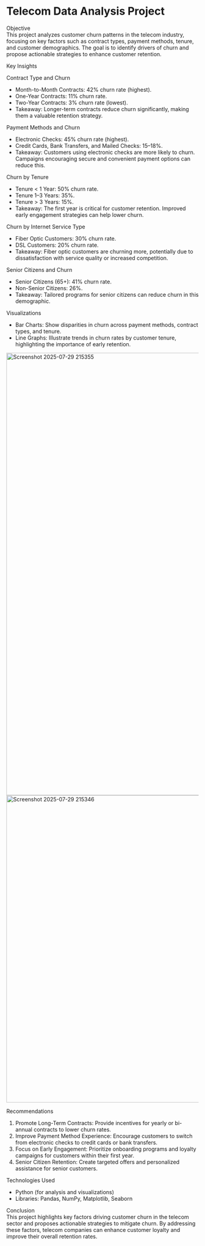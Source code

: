 # Telecom Data Analysis Project  

 Objective  
This project analyzes customer churn patterns in the telecom industry, focusing on key factors such as contract types, payment methods, tenure, and customer demographics. The goal is to identify drivers of churn and propose actionable strategies to enhance customer retention.  

 Key Insights  

 Contract Type and Churn  
- Month-to-Month Contracts: 42% churn rate (highest).  
- One-Year Contracts: 11% churn rate.  
- Two-Year Contracts: 3% churn rate (lowest).  
- Takeaway: Longer-term contracts reduce churn significantly, making them a valuable retention strategy.  

 Payment Methods and Churn  
- Electronic Checks: 45% churn rate (highest).  
- Credit Cards, Bank Transfers, and Mailed Checks: 15–18%.  
- Takeaway: Customers using electronic checks are more likely to churn. Campaigns encouraging secure and convenient payment options can reduce this.  

 Churn by Tenure  
- Tenure < 1 Year: 50% churn rate.  
- Tenure 1–3 Years: 35%.  
- Tenure > 3 Years: 15%.  
- Takeaway: The first year is critical for customer retention. Improved early engagement strategies can help lower churn.  

 Churn by Internet Service Type  
- Fiber Optic Customers: 30% churn rate.  
- DSL Customers: 20% churn rate.  
- Takeaway: Fiber optic customers are churning more, potentially due to dissatisfaction with service quality or increased competition.  

 Senior Citizens and Churn  
- Senior Citizens (65+): 41% churn rate.  
- Non-Senior Citizens: 26%.  
- Takeaway: Tailored programs for senior citizens can reduce churn in this demographic.  



 Visualizations  
- Bar Charts: Show disparities in churn across payment methods, contract types, and tenure.  
- Line Graphs: Illustrate trends in churn rates by customer tenure, highlighting the importance of early retention.  
<img width="1473" height="1159" alt="Screenshot 2025-07-29 215355" src="https://github.com/user-attachments/assets/349fac47-853b-429c-8ae4-3f6b6d19e88e" />

<img width="1007" height="805" alt="Screenshot 2025-07-29 215346" src="https://github.com/user-attachments/assets/fef098b8-01d8-41a9-89ed-e3e7d021dfa2" />


 Recommendations  
1. Promote Long-Term Contracts: Provide incentives for yearly or bi-annual contracts to lower churn rates.  
2. Improve Payment Method Experience: Encourage customers to switch from electronic checks to credit cards or bank transfers.  
3. Focus on Early Engagement: Prioritize onboarding programs and loyalty campaigns for customers within their first year.  
4. Senior Citizen Retention: Create targeted offers and personalized assistance for senior customers.  



 Technologies Used  
- Python (for analysis and visualizations)  
- Libraries: Pandas, NumPy, Matplotlib, Seaborn    



 Conclusion  
This project highlights key factors driving customer churn in the telecom sector and proposes actionable strategies to mitigate churn. By addressing these factors, telecom companies can enhance customer loyalty and improve their overall retention rates.  

